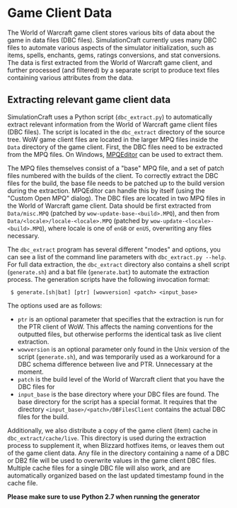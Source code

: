 # Game Client Data

The World of Warcraft game client stores various bits of data about the game in data files (DBC files). SimulationCraft currently uses many DBC files to automate various aspects of the simulator initialization, such as items, spells, enchants, gems, ratings conversions, and stat conversions. The data is first extracted from the World of Warcraft game client, and further processed (and filtered) by a separate script to produce text files containing various attributes from the data.

## Extracting relevant game client data

SimulationCraft uses a Python script (`dbc_extract.py`) to automatically extract relevant information from the World of Warcraft game client files (DBC files). The script is located in the `dbc_extract` directory of the source tree. WoW game client files are located in the larger MPQ files inside the `Data` directory of the game client. First, the DBC files need to be extracted from the MPQ files. On Windows, [MPQEditor](http://www.zezula.net/en/mpq/download.html) can be used to extract them.

The MPQ files themselves consist of a "base" MPQ file, and a set of patch files numbered with the builds of the client. To correctly extract the DBC files for the build, the base file needs to be patched up to the build version during the extraction. MPQEditor can handle this by itself (using the "Custom Open MPQ" dialog). The DBC files are located in two MPQ files in the World of Warcraft game client. Data should be first extracted from `Data/misc.MPQ` (patched by `wow-update-base-<build>.MPQ`), and then from `Data/<locale>/locale-<locale>.MPQ` (patched by `wow-update-<locale>-<build>.MPQ`), where locale is one of `enGB` or `enUS`, overwriting any files necessary.

The `dbc_extract` program has several different "modes" and options, you can see a list of the command line parameters with `dbc_extract.py --help`. For full data extraction, the `dbc_extract` directory also contains a shell script (`generate.sh`) and a bat file (`generate.bat`) to automate the extraction process. The generation scripts have the following invocation format:
```
 $ generate.[sh|bat] [ptr] [wowversion] <patch> <input_base>
```

The options used are as follows:
  * `ptr` is an optional parameter that specifies that the extraction is run for the PTR client of WoW. This affects the naming conventions for the outputted files, but otherwise performs the identical task as live client extraction.
  * `wowversion` is an optional parameter only found in the Unix version of the script (`generate.sh`), and was temporarily used as a workaround for a DBC schema difference between live and PTR. Unnecessary at the moment.
  * `patch` is the build level of the World of Warcraft client that you have the DBC files for
  * `input_base` is the base directory where your DBC files are found. The base directory for the script has a special format. It requires that the directory `<input_base>/<patch>/DBFilesClient` contains the actual DBC files for the build.

Additionally, we also distribute a copy of the game client (item) cache in `dbc_extract/cache/live`. This directory is used during the extraction process to supplement it, when Blizzard hotfixes items, or leaves them out of the game client data. Any file in the directory containing a name of a DBC or DB2 file will be used to overwrite values in the game client DBC files. Multiple cache files for a single DBC file will also work, and are automatically organized based on the last updated timestamp found in the cache file.

**Please make sure to use Python 2.7 when running the generator**